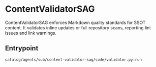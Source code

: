 # ContentValidatorSAG

ContentValidatorSAG enforces Markdown quality standards for SSOT content. It validates inline updates or full repository scans, reporting lint issues and link warnings.

## Entrypoint

```
catalog/agents/sub/content-validator-sag/code/validator.py:run
```
